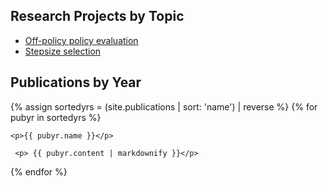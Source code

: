 <h2>Research Projects by Topic</h2>

<ul>
 	<li><a href="projects/offpolicy.html">Off-policy policy evaluation</a></li>
 	<li><a href="projects/stepsizes.html">Stepsize selection</a></li>
</ul>

<h2>Publications by Year</h2>

{% assign sortedyrs = (site.publications | sort: 'name') | reverse %}
{% for pubyr in sortedyrs %}

    <p>{{ pubyr.name }}</p>

     <p> {{ pubyr.content | markdownify }}</p>

{% endfor %}

